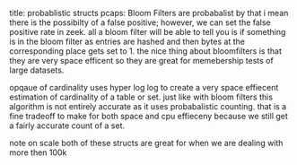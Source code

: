 title: probablistic structs
pcaps: 
Bloom Filters are probabalist by that i mean there is the possibilty of a false positive; however, we can set the false positive rate in zeek. all a bloom filter will be able to tell you is if something is in the bloom filter as entries are hashed and then bytes at the corresponding place gets set to 1. the nice thing about bloomfilters is that they are very space efficent so they are great for memebership tests of large datasets.

opqaue of cardinality uses hyper log log to create a very space effiecent estimation of cardinality of a table or set. just like with bloom filters this algorithm is not entirely accurate as it uses probabalistic counting. that is a fine tradeoff to make for both space and cpu effieceny because we still get a fairly accurate count of a set.

note on scale both of these structs are great for when we are dealing with more then 100k


